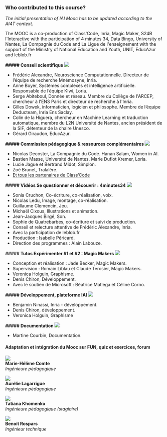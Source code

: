 ### Who contributed to this course?

_The initial presentation of IAI Mooc has to be updated according to the AI4T context._

The MOOC is a co-production of Class'Code, Inria, Magic Maker, S24B l'Interactive with the participation of 4 minutes 34, Data Bingo, University of Nantes, La Compagnie du Code and La Ligue de l'enseignement with the support of the Ministry of National Education and Youth, UNIT, EducAzur and leblob.fr


**##### Conseil scientifique ![](/static/arrow-down-circle.svg)**

*   Frédéric Alexandre, Neuroscience Computationnelle. Directeur de l’équipe de recherche Mnémosyne, Inria.
*   Anne Boyer, Systèmes complexes et intelligence artificielle. Responsable de l’équipe KIwi, Loria.
*   Serge Abiteboul, Donnée et réseau. Membre du Collège de l'ARCEP, chercheur à l'ENS Paris et directeur de recherche à l'Inria.
*   Gilles Dowek, informaticien, logicien et philosophe. Membre de l’équipe Deducteam, Inria Ens Saclay.
*   Colin de la Higuera, chercheur en Machine Learning et traduction automatique, membre du L2N Université de Nantes, ancien président de la SIF, détenteur de la chaire Unesco.
*   Gérard Giraudon, EducAzur.

**##### Commission pédagogique & ressources complémentaires ![](/static/arrow-down-circle.svg)**

*   Nicolas Decoster, La Compagnie du Code. Hanan Salam, Women in AI.
*   Bastien Masse, Université de Nantes. Marie Duflot Kremer, Loria.
*   Lucie Jague et Bertrand Midot, Simplon.
*   Zoé Brunet, Tralalère.
*   [Et tous les partenaires de Class’Code](https://pixees.fr/classcode-v2/?structureSearch=true#mapWidget)

**##### Vidéos Se questionner et découvrir : 4minutes34 ![](/static/arrow-down-circle.svg)**

*   Sonia Cruchon, Co-écriture, co-réalisation, voix.
*   Nicolas Ledu, Image, montage, co-réalisation.
*   Guillaume Clemencin, Jeu.
*   Michaël Cixous, Illustrations et animation.
*   Jean-Jacques Birgé, Son.
*   Sophie de Quatrebarbes, co-écriture et suivi de production.
*   Conseil et relecture attentive de Frédéric Alexandre, Inria.
*   Avec la participation de leblob.fr
*   Production : Isabelle Péricard.
*   Direction des programmes : Alain Labouze.

**##### Tutos Expérimenter #1 et #2 : Magic Makers ![](/static/arrow-down-circle.svg)**

*   Conception et réalisation : Jade Becker, Magic Makers.
*   Supervision : Romain Liblau et Claude Terosier, Magic Makers.
*   Veronica Holguin, Graphisme.
*   Denis Chiron, Développement.
*   Avec le soutien de Microsoft : Béatrice Matlega et Céline Corno.

**##### Développement, plateforme IAI ![](/static/arrow-down-circle.svg)**

*   Benjamin Ninassi, Inria - développement.
*   Denis Chiron, développement.
*   Veronica Holguin, Graphisme

**##### Documentation ![](/static/arrow-down-circle.svg)**

*   Martine Courbin, Documentation.

#### Adaptation et intégration du Mooc sur FUN, quiz et exercices, forum

![](/static/MHComte.jpg)  
**Marie-Hélène Comte**  
_Ingénieure pédagogique_  

![](/static/ALagarrigue2.png)  
**Aurélie Lagarrigue**  
_Ingénieure pédagogique_  

![](/static/photo-Khomenko.png)  
**Tatiana Khomenko**  
_Ingénieure pédagogique (stagiaire)_  

![](/static/Benoit-rond.jpg)  
**Benoit Rospars**  
_Ingénieur technique_  
